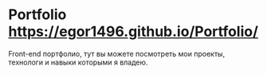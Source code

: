 # Portfolio https://egor1496.github.io/Portfolio/

Front-end портфолио, тут вы можете посмотреть мои проекты, технологи и навыки которыми я владею.
